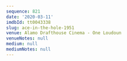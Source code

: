 ```yaml
---
sequence: 821
date: '2020-03-11'
imdbId: tt0043338
slug: ace-in-the-hole-1951
venue: Alamo Drafthouse Cinema - One Loudoun
venueNotes: null
medium: null
mediumNotes: null
---
```


